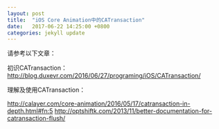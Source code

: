 ```yaml
---
layout: post
title:  "iOS Core Animation中的CATransaction"
date:   2017-06-22 14:25:00 +0800
categories: jekyll update
---
```


请参考以下文章：

初识CATransaction：<http://blog.duxevr.com/2016/06/27/programing/iOS/CATransaction/>

理解及使用CATransaction：

<http://calayer.com/core-animation/2016/05/17/catransaction-in-depth.html#fn:5>
<http://optshiftk.com/2013/11/better-documentation-for-catransaction-flush/>